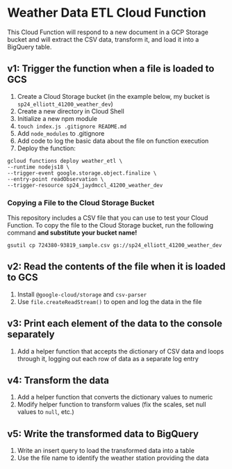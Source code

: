 # Weather Data ETL Cloud Function

This Cloud Function will respond to a new document in a GCP Storage bucket and will extract the CSV data, transform it, and load it into a BigQuery table.

## v1: Trigger the function when a file is loaded to GCS

1. Create a Cloud Storage bucket (in the example below, my bucket is `sp24_elliott_41200_weather_dev`)
2. Create a new directory in Cloud Shell
3. Initialize a new npm module
4. `touch index.js .gitignore README.md`
5. Add `node_modules` to .gitignore
6. Add code to log the basic data about the file on function execution
7. Deploy the function:

```
gcloud functions deploy weather_etl \
--runtime nodejs18 \
--trigger-event google.storage.object.finalize \
--entry-point readObservation \
--trigger-resource sp24_jaydmccl_41200_weather_dev
```

### Copying a File to the Cloud Storage Bucket

This repository includes a CSV file that you can use to test your Cloud Function. To copy the file to the Cloud Storage bucket, run the following command **and substitute your bucket name!**

```
gsutil cp 724380-93819_sample.csv gs://sp24_elliott_41200_weather_dev
```

## v2: Read the contents of the file when it is loaded to GCS

1. Install `@google-cloud/storage` and `csv-parser`
2. Use `file.createReadStream()` to open and log the data in the file

## v3: Print each element of the data to the console separately

1. Add a helper function that accepts the dictionary of CSV data and loops through it, logging out each row of data as a separate log entry

## v4: Transform the data

1. Add a helper function that converts the dictionary values to numeric
2. Modify helper function to transform values (fix the scales, set null values to `null`, etc.)

## v5: Write the transformed data to BigQuery

1. Write an insert query to load the transformed data into a table
2. Use the file name to identify the weather station providing the data